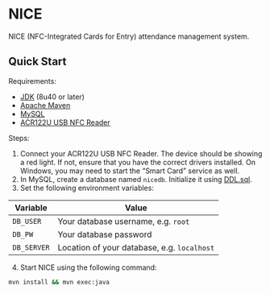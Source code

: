 # NICE
NICE (NFC-Integrated Cards for Entry) attendance management system.

## Quick Start
Requirements:
- [JDK](http://www.oracle.com/technetwork/java/javase/downloads/index.html) (8u40 or later)
- [Apache Maven](https://maven.apache.org/)
- [MySQL](https://www.mysql.com/)
- [ACR122U USB NFC Reader](https://www.acs.com.hk/en/products/3/acr122u-usb-nfc-reader)

Steps:
1. Connect your ACR122U USB NFC Reader. The device should be showing a red light. If not, ensure that you have the correct drivers installed. On Windows, you may need to start the “Smart Card” service as well.
2. In MySQL, create a database named `nicedb`. Initialize it using [DDL.sql](https://github.com/sudiamanj/NICE/blob/master/src/main/resources/com/sudicode/nice/DDL.sql).
3. Set the following environment variables:

| Variable    | Value                                       |
|-------------|---------------------------------------------|
| `DB_USER`   | Your database username, e.g. `root`         |
| `DB_PW`     | Your database password                      |
| `DB_SERVER` | Location of your database, e.g. `localhost` |
4. Start NICE using the following command:
```bash
mvn install && mvn exec:java
```
